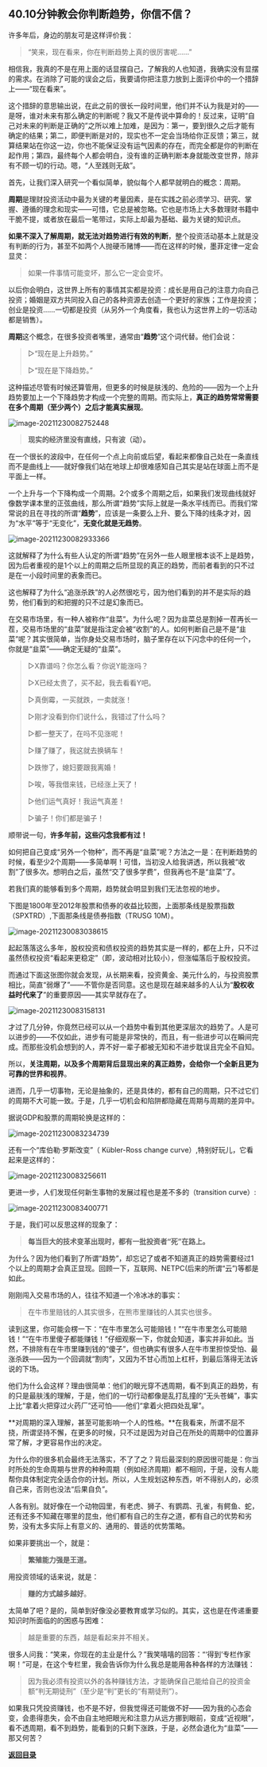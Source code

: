 ## 40.10分钟教会你判断趋势，你信不信？

许多年后，身边的朋友可是这样评价我：

> “笑来，现在看来，你在判断趋势上真的很厉害呢……”

相信我，我真的不是在用上面的话显摆自己，了解我的人也知道，我确实没有显摆的需求。在消除了可能的误会之后，我要请你把注意力放到上面评价中的一个措辞上——“现在看来”。

这个措辞的意思输出说，在此之前的很长一段时间里，他们并不认为我是对的——是呀，谁对未来有那么确定的判断呢？我又不是传说中算命的！反过来，证明“自己对未来的判断是正确的”之所以难上加难，是因为：第一，要到很久之后才能有确定的结果；第二，即便判断是对的，现实也不一定会当场给你正反馈；第三，就算结果站在你这一边，你也不能保证没有运气因素的存在，而完全都是你的判断在起作用；第四，最终每个人都会明白，没有谁的正确判断本身就能改变世界，除非有不顾一切的行动。嗯，“人至践则无敌”。

首先，让我们深入研究一个看似简单，貌似每个人都早就明白的概念：周期。

**周期**是理财投资活动中最为关键的考量因素，是在实践之前必须学习、研究、掌握、遵循的理念和现实——可惜，它总是被忽略。它也是市场上大多数理财书籍中干脆不提，或者放在最后一笔带过，实际上却最为基础、最为关键的知识点。

**如果不深入了解周期，就无法对趋势进行有效的判断**，整个投资活动基本上就是没有判断的行为，甚至不如两个人抛硬币赌博——而在这样的时候，墨菲定律一定会显灵：

> 如果一件事情可能变坏，那么它一定会变坏。

以后你会明白，这世界上所有的事情其实都是投资：成长是用自己的注意力向自己投资；婚姻是双方共同投入自己的各种资源去创造一个更好的家族；工作是投资；创业是投资……一切都是投资（从另外一个角度看，我也认为这世界上的一切活动都是销售）。

**周期**这个概念，在很多投资者嘴里，通常由“**趋势**”这个词代替。他们会说：

> ▷“现在是上升趋势。”
>
> ▷“现在是下降趋势。”

这种描述尽管有时候还算管用，但更多的时候是肤浅的、危险的——因为一个上升趋势要加上一个下降趋势才构成一个完整的周期。而实际上，**真正的趋势常常需要在多个周期（至少两个）之后才能真实展现**。

![image-20211230082752448](images/image-20211230082752448.png)

> **现实的经济里没有直线，只有波（动）。**

在一个很长的波段中，在任何一个点上向前或后望，看起来都像自己处在一条直线而不是曲线上——就好像我们站在地球上却很难感知自己其实是站在球面上而不是平面上一样。

一个上升与一个下降构成一个周期。2个或多个周期之后，如果我们发现曲线就好像数学课本里的正弦曲线，那么所谓“趋势”实际上就是一条水平线而已。而我们常常说的且在寻找的所谓“**趋势**”，应该是一条要么上升、要么下降的线条才对，因为“水平”等于“无变化”，**无变化就是无趋势**。

![image-20211230082933366](images/image-20211230082933366.png)

这就解释了为什么有些人认定的所谓“趋势”在另外一些人眼里根本谈不上是趋势，因为后者重视的是1个以上的周期之后所显现的真正的趋势，而前者看到的只不过是在一小段时间里的表象而已。

这也解释了为什么“追涨杀跌”的人必然很吃亏，因为他们看到的并不是实际的趋势，他们看到的和把握的只不过是幻象而已。

在交易市场里，有一种人被称作“韭菜”。为什么呢？因为韭菜总是割掉一茬再长一茬，交易市场里的“韭菜”就是指注定会被“收割”的人。如何判断自己是不是“韭菜”呢？其实很简单，当你身处交易市场时，脑子里存在以下闪念中的任何一个，你就是“韭菜”——确定无疑的“韭菜”。

> ▷X靠谱吗？你怎么看？你说Y能涨吗？
>
> ▷X已经太贵了，买不起，我去看看Y吧。
>
> ▷真倒霉，一买就跌，一卖就涨！
>
> ▷刚才没看到你们说什么，我错过了什么吗？
>
> ▷都一整天了，在吗不见涨呢！
>
> ▷赚了赚了，我这就去换辆车！
>
> ▷跌惨了，媳妇要跟我离婚！
>
> ▷唉，等我借来钱，已经涨上天了！
>
> ▷他们运气真好！我运气真差！
>
> ▷骗子！你们都是骗子！

顺带说一句，**许多年前，这些闪念我都有过！**

如何把自己变成“另外一个物种”，而不再是“韭菜”呢？方法之一是：在判断趋势的时候，看至少2个周期——多简单啊！可惜，当初没人给我讲透，所以我被“收割”了很多次。想明白之后，虽然“交了很多学费”，但我再也不是“韭菜”了。

若我们真的能够看到多个周期，趋势就会明显到我们无法忽视的地步。

下图是1800年至2012年股票和债券的收益比较图，上面那条线是股票指数（SPXTRD）,下面那条线是债券指数（TRUSG 10M）。

![image-20211230083038615](images/image-20211230083038615.png)

起起落落这么多年，股权投资和债权投资的趋势其实是一样的，都在上升，只不过虽然债权投资“看起来更稳定”（即，波动相对比较小），但涨幅落后于股权投资。

而通过下面这张图你就会发现，从长期来看，投资黄金、美元什么的，与投资股票相比，简直“弱爆了”——不管你是否同意。这也是现在越来越多的人认为“**股权收益时代来了**”的重要原因——其实早就存在了。

![image-20211230083158131](images/image-20211230083158131.png)

才过了几分钟，你竟然已经可以从一个趋势中看到其他更深层次的趋势了。人是可以进步的——不仅如此，进步有可能是非常快的，而且，有一些进步可以在瞬间完成。而那些没机会想到的人，弄不好一辈子都被无知和不进步耽误且完全不自知。

所以，**关注周期，以及多个周期背后显现出来的真正趋势，会给你一个全新且更为可靠的世界和视界**。

进而，几乎一切事物，无论是抽象的，还是具体的，都有自己的周期，只不过它们的周期不大可能一致。于是，几乎一切机会和陷阱都隐藏在周期与周期的差异中。

据说GDP和股票的周期轮换是这样的：

![image-20211230083234739](images/image-20211230083234739.png)

还有一个“库伯勒·罗斯改变”（ Kübler-Ross change curve）,特别好玩儿，它看起来是这样的：

![image-20211230083256611](images/image-20211230083256611.png)

更进一步，人们发现任何新生事物的发展过程也是差不多的（transition curve）:

![image-20211230083400771](images/image-20211230083400771.png)

于是，我们可以反思这样的现象了：

> **每当巨大的技术变革出现时，都有一批投资者“死”在路上。**

为什么？因为他们看到了所谓“趋势”，却忘记了或者不知道真正的趋势需要经过1个以上的周期才会真正显现。回顾一下，互联网、NETPC(后来的所谓“云”)等都是如此。

刚刚闯入交易市场的人，往往不知道一个冷冰冰的事实：

> 在牛市里赔钱的人其实很多，在熊市里赚钱的人其实也很多。

读到这里，你可能会楞一下：“在牛市里怎么可能赔钱！”“在牛市里怎么可能赔钱！”“在牛市里傻子都能赚钱！”仔细观察一下，你就会知道，事实并非如此。当然，不排除有在牛市里赚到钱的“傻子”，但也确实有很多人在牛市里担惊受怕、最涨杀跌——因为一个回调就“割肉”，又因为不甘心而加上杠杆，到最后落得无法诉说的下场。

他们为什么会这样？理由很简单：他们的眼光穿不透周期，看不到真正的趋势，有的只是最肤浅的理解，于是，他们的一切行动都像是乱打乱撞的“无头苍蝇”，事实上比“拿着火把穿过火药厂”还可怕——他们“拿着火把四处乱窜”。

**对周期的深入理解，甚至可能影响一个人的性格。**在我看来，所谓不屈不挠，所谓坚持不懈，在更多的时候，只不过是因为对自己在所处的周期中的位置非常了解，才更容易作出的决定。

为什么你的很多机会最终无法落实，不了了之？背后最深刻的原因很可能是：你当时所处的生命周期与世界的种种周期（例如经济周期）都不相同，于是，没有人能帮你具体制定完全适合你的计划。所以，人生规划这种东西，听不得别人的，必须自己来，否则也没法“后果自负”。

人各有别。就好像在一个动物园里，有老虎、狮子、有鹦鹉、孔雀，有鳄鱼、蛇，还有还多不知藏在哪里的昆虫，他们都有自己的生存之道，都有自己的优势和劣势，没有太多实际上有意义的、通用的、普适的优势策略。

如果非要挑出一个，就是：

> **繁殖能力强是王道。**

用投资领域的话来说，就是：

> **赚的方式越多越好**。

太简单了吧？是的，简单到好像没必要教育或学习似的。其实，这也是在传递重要知识时所面临的的困惑与困难：

> 越是重要的东西，越是看起来并不相关。

很多人问我：“笑来，你现在的主业是什么？”我笑嘻嘻的回答：“‘得到’专栏作家啊！”可是，在这个专栏里，我会告诉你为什么我总是能用各种各样的方法赚钱：

> 因为我必须有投资以外的各种赚钱方法，才能确保自己能给自己的投资金额“判无期徒刑”（至少是“判”更长的“有期徒刑”）。

如果我只凭投资赚钱，也不是不好，但我觉得还可能做不好——因为我的心态会变，会患得患失，会不由自主地把眼光和注意力从远方挪到眼前，变成“近视眼”，看不透周期，看不到趋势，能看到的只剩下涨跌，于是，必然会退化为“韭菜”——那又何苦？



[**返回目录**](./menu.md)
